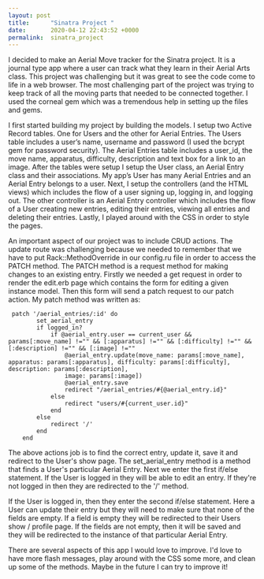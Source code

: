 ```yaml
---
layout: post
title:      "Sinatra Project "
date:       2020-04-12 22:43:52 +0000
permalink:  sinatra_project
---
```



I decided to make an Aerial Move tracker for the Sinatra project. It is a journal type app where a user can track what they learn in their Aerial Arts class. This project was challenging but it was great to see the code come to life in a web browser. The most challenging part of the project was trying to keep track of all the moving parts that needed to be connected together. I used the corneal gem which was a tremendous help in setting up the files and gems.

I first started building my project by building the models.  I setup two Active Record tables. One for Users and the other for Aerial Entries. The Users table includes a user’s name, username and password (I used the bcrypt gem for password security). The Aerial Entries table includes a user_id, the move name, apparatus, difficulty, description and text box for a link to an image. After the tables were setup I setup the User class, an Aerial Entry class and their associations. My app’s User has many 
Aerial Entries and an Aerial Entry belongs to a user. Next, I setup the controllers (and the HTML views) which includes the flow of a user signing up, logging in, and logging out. The other controller is an Aerial Entry controller which includes the flow of a User creating new entries, editing their entries, viewing all entries and deleting their entries. Lastly, I played around with the CSS in order to style the pages.

An important aspect of our project was to include CRUD actions. The update route was challenging because we needed to remember that we have to put Rack::MethodOverride in our config.ru file in order to access the PATCH method. The PATCH method is a request method for making changes to an existing entry. Firstly we needed a get request in order to render the edit.erb page which contains the form for editing a given instance model. Then this form will send a patch request to our patch action. My patch method was written as: 

```
 patch '/aerial_entries/:id' do 
        set_aerial_entry
        if logged_in?
            if @aerial_entry.user == current_user && params[:move_name] !="" && [:apparatus] !="" && [:difficulty] !="" && [:description] !="" && [:image] !=""
                @aerial_entry.update(move_name: params[:move_name], apparatus: params[:apparatus], difficulty: params[:difficulty], description: params[:description], 
                image: params[:image])
                @aerial_entry.save
                redirect "/aerial_entries/#{@aerial_entry.id}"
            else 
                redirect "users/#{current_user.id}"
            end 
        else 
            redirect '/'
        end 
    end 
```

The above actions job is to find the correct entry, update it, save it and redirect to the User's show page. The set_aerial_entry method is a method that finds a User's particular Aerial Entry. Next we enter the first if/else statement. If the User is logged in they will be able to edit an entry. If they're not logged in then they are redirected to the '/' method. 

If the User is logged in, then they enter the second if/else statement. Here a User can update their entry but they will need to make sure that none of the fields are empty. If a field is empty they will be redirected to their Users show / profile page. If the fields are not empty, then it will be saved and they will be redirected to the instance of that particular Aerial Entry. 

There are several aspects of this app I would love to improve. I'd love to have more flash messages, play around with the CSS some more, and clean up some of the methods. Maybe in the future I can try to improve it!

